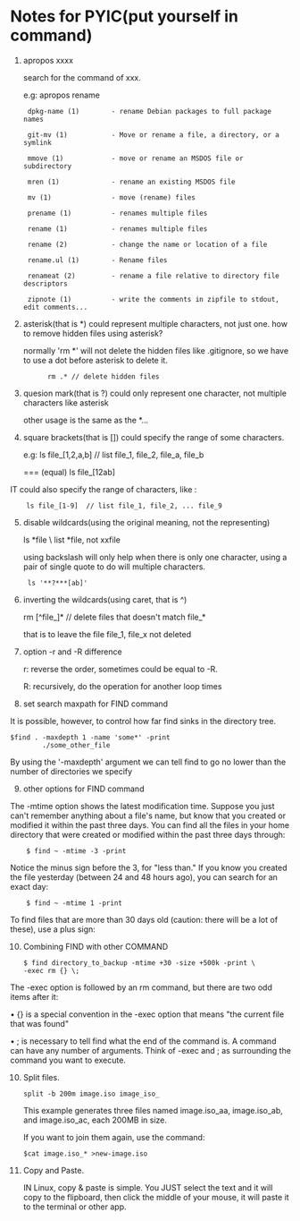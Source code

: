 Notes for PYIC(put yourself in command)
========

1. apropos xxxx

   search for the command of xxx.

   e.g: apropos rename
	
		dpkg-name (1)        - rename Debian packages to full package names

		git-mv (1)           - Move or rename a file, a directory, or a symlink

		mmove (1)            - move or rename an MSDOS file or subdirectory

		mren (1)             - rename an existing MSDOS file

		mv (1)               - move (rename) files

		prename (1)          - renames multiple files
	
		rename (1)           - renames multiple files

		rename (2)           - change the name or location of a file

		rename.ul (1)        - Rename files

		renameat (2)         - rename a file relative to directory file descriptors

		zipnote (1)          - write the comments in zipfile to stdout, edit comments...


2. asterisk(that is *) could represent multiple characters, not just one.
   how to remove hidden files using asterisk?

   normally 'rm *' will not delete the hidden files like .gitignore, so we have to use a dot before asterisk to delete it.

             rm .* // delete hidden files

3. quesion mark(that is ?) could only represent one character, not multiple characters like asterisk

    other usage is the same as the *...

4. square brackets(that is []) could specify the range of some characters.

	e.g: ls file_[1,2,a,b] // list  file_1, file_2, file_a, file_b

      === (equal) ls file_[12ab]


  IT could also specify the range of characters, like :

    	ls file_[1-9]  // list file_1, file_2, ... file_9


5. disable wildcards(using the original meaning, not the representing)

   	ls \*file    \\ list *file, not xxfile

   using backslash will only help when there is only one character, using a pair of single quote to do will multiple characters.

   		ls '**?***[ab]'


6. inverting the wildcards(using caret, that is ^)

   	rm [^file_]*  // delete files that doesn't match file_*

   that is to leave the file file_1, file_x not deleted

7. option -r and -R difference

   	r: reverse the order, sometimes could be equal to -R. 

   	R: recursively, do the operation for another loop times 

8. set search maxpath for FIND command

It is possible, however, to control how far find sinks in the directory tree.
        
	$find . -maxdepth 1 -name 'some*' -print
        	./some_other_file

By using the '-maxdepth' argument we can tell find to go no lower than the number of directories we specify


9. other options for FIND command

The -mtime option shows the latest modification time. Suppose you just can't remember anything about a file's name, but know that you created or modified it within the past three days. You can find all the files in your home directory that were created or modified within the past three days through:

        $ find ~ -mtime -3 -print

Notice the minus sign before the 3, for "less than." If you know you created the file yesterday (between 24 and
48 hours ago), you can search for an exact day:

        $ find ~ -mtime 1 -print

To find files that are more than 30 days old (caution: there will be a lot of these), use a plus sign:

10. Combining FIND with other COMMAND

        $ find directory_to_backup -mtime +30 -size +500k -print \
        -exec rm {} \;

The -exec option is followed by an rm command, but there are two odd items after it:

• {} is a special convention in the -exec option that means "the current file that was found"

• \; is necessary to tell find what the end of the command is. A command can have any number of arguments. Think of -exec and \; as surrounding the command you want to execute.  


10. Split files.

    	split -b 200m image.iso image_iso_ 

    This example generates three files named image.iso_aa, image.iso_ab, and image.iso_ac, each 200MB in size.

    If you want to join them again, use the command:
        
        $cat image.iso_* >new-image.iso


11. Copy and Paste.

    IN Linux, copy & paste is simple. You JUST select the text and it will copy to the flipboard, then click the middle of your mouse, it will paste it to the terminal or other app.


